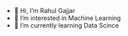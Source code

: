 - 👋 Hi, I’m Rahul Gajjar
- 👀 I’m interested in Machine Learning
- 🌱 I’m currently learning Data Scince


<!---
rahulgajjar23/rahulgajjar23 is a ✨ special ✨ repository because its `README.md` (this file) appears on your GitHub profile.
You can click the Preview link to take a look at your changes.
--->

